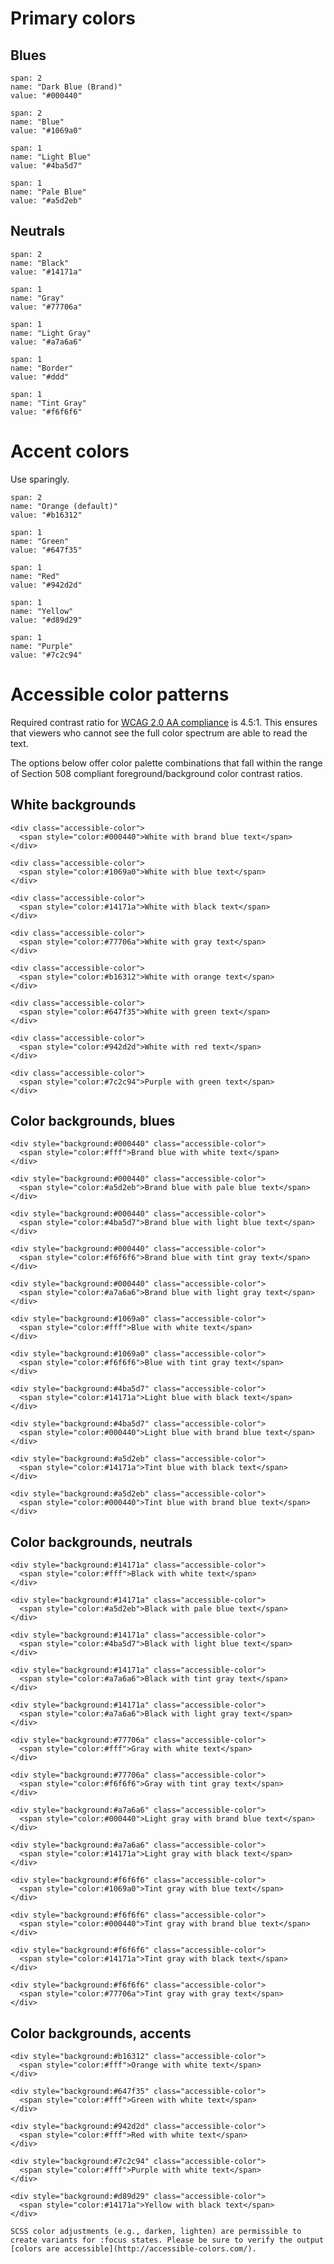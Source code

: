 # Primary colors

## Blues
```color
span: 2
name: "Dark Blue (Brand)"
value: "#000440"
```
```color
span: 2
name: "Blue"
value: "#1069a0"
```
```color
span: 1
name: "Light Blue"
value: "#4ba5d7"
```
```color
span: 1
name: "Pale Blue"
value: "#a5d2eb"
```

## Neutrals
```color
span: 2
name: "Black"
value: "#14171a"
```
```color
span: 1
name: "Gray"
value: "#77706a"
```
```color
span: 1
name: "Light Gray"
value: "#a7a6a6"
```
```color
span: 1
name: "Border"
value: "#ddd"
```
```color
span: 1
name: "Tint Gray"
value: "#f6f6f6"
```

# Accent colors
Use sparingly.
```color
span: 2
name: "Orange (default)"
value: "#b16312"
```
```color
span: 1
name: "Green"
value: "#647f35"
```
```color
span: 1
name: "Red"
value: "#942d2d"
```
```color
span: 1
name: "Yellow"
value: "#d89d29"
```
```color
span: 1
name: "Purple"
value: "#7c2c94"
```

# Accessible color patterns
Required contrast ratio for [WCAG 2.0 AA compliance](https://www.w3.org/TR/UNDERSTANDING-WCAG20/visual-audio-contrast-contrast.html) is 4.5:1. This ensures that viewers who cannot see the full color spectrum are able to read the text.

The options below offer color palette combinations that fall within the range of Section 508 compliant foreground/background color contrast ratios.

## White backgrounds
```html|plain,span-3
<div class="accessible-color">
  <span style="color:#000440">White with brand blue text</span>
</div>
```
```html|plain,span-3
<div class="accessible-color">
  <span style="color:#1069a0">White with blue text</span>
</div>
```
```html|plain,span-3
<div class="accessible-color">
  <span style="color:#14171a">White with black text</span>
</div>
```
```html|plain,span-3
<div class="accessible-color">
  <span style="color:#77706a">White with gray text</span>
</div>
```
```html|plain,span-3
<div class="accessible-color">
  <span style="color:#b16312">White with orange text</span>
</div>
```
```html|plain,span-3
<div class="accessible-color">
  <span style="color:#647f35">White with green text</span>
</div>
```
```html|plain,span-3
<div class="accessible-color">
  <span style="color:#942d2d">White with red text</span>
</div>
```
```html|plain,span-3
<div class="accessible-color">
  <span style="color:#7c2c94">Purple with green text</span>
</div>
```
## Color backgrounds, blues
```html|plain,span-3
<div style="background:#000440" class="accessible-color">
  <span style="color:#fff">Brand blue with white text</span>
</div>
```
```html|plain,span-3
<div style="background:#000440" class="accessible-color">
  <span style="color:#a5d2eb">Brand blue with pale blue text</span>
</div>
```
```html|plain,span-3
<div style="background:#000440" class="accessible-color">
  <span style="color:#4ba5d7">Brand blue with light blue text</span>
</div>
```
```html|plain,span-3
<div style="background:#000440" class="accessible-color">
  <span style="color:#f6f6f6">Brand blue with tint gray text</span>
</div>
```
```html|plain,span-3
<div style="background:#000440" class="accessible-color">
  <span style="color:#a7a6a6">Brand blue with light gray text</span>
</div>
```
```html|plain,span-3
<div style="background:#1069a0" class="accessible-color">
  <span style="color:#fff">Blue with white text</span>
</div>
```
```html|plain,span-3
<div style="background:#1069a0" class="accessible-color">
  <span style="color:#f6f6f6">Blue with tint gray text</span>
</div>
```
```html|plain,span-3
<div style="background:#4ba5d7" class="accessible-color">
  <span style="color:#14171a">Light blue with black text</span>
</div>
```
```html|plain,span-3
<div style="background:#4ba5d7" class="accessible-color">
  <span style="color:#000440">Light blue with brand blue text</span>
</div>
```
```html|plain,span-3
<div style="background:#a5d2eb" class="accessible-color">
  <span style="color:#14171a">Tint blue with black text</span>
</div>
```
```html|plain,span-3
<div style="background:#a5d2eb" class="accessible-color">
  <span style="color:#000440">Tint blue with brand blue text</span>
</div>
```
## Color backgrounds, neutrals
```html|plain,span-3
<div style="background:#14171a" class="accessible-color">
  <span style="color:#fff">Black with white text</span>
</div>
```
```html|plain,span-3
<div style="background:#14171a" class="accessible-color">
  <span style="color:#a5d2eb">Black with pale blue text</span>
</div>
```
```html|plain,span-3
<div style="background:#14171a" class="accessible-color">
  <span style="color:#4ba5d7">Black with light blue text</span>
</div>
```
```html|plain,span-3
<div style="background:#14171a" class="accessible-color">
  <span style="color:#a7a6a6">Black with tint gray text</span>
</div>
```
```html|plain,span-3
<div style="background:#14171a" class="accessible-color">
  <span style="color:#a7a6a6">Black with light gray text</span>
</div>
```
```html|plain,span-3
<div style="background:#77706a" class="accessible-color">
  <span style="color:#fff">Gray with white text</span>
</div>
```
```html|plain,span-3
<div style="background:#77706a" class="accessible-color">
  <span style="color:#f6f6f6">Gray with tint gray text</span>
</div>
```
```html|plain,span-3
<div style="background:#a7a6a6" class="accessible-color">
  <span style="color:#000440">Light gray with brand blue text</span>
</div>
```
```html|plain,span-3
<div style="background:#a7a6a6" class="accessible-color">
  <span style="color:#14171a">Light gray with black text</span>
</div>
```
```html|plain,span-3
<div style="background:#f6f6f6" class="accessible-color">
  <span style="color:#1069a0">Tint gray with blue text</span>
</div>
```
```html|plain,span-3
<div style="background:#f6f6f6" class="accessible-color">
  <span style="color:#000440">Tint gray with brand blue text</span>
</div>
```
```html|plain,span-3
<div style="background:#f6f6f6" class="accessible-color">
  <span style="color:#14171a">Tint gray with black text</span>
</div>
```
```html|plain,span-3
<div style="background:#f6f6f6" class="accessible-color">
  <span style="color:#77706a">Tint gray with gray text</span>
</div>
```
## Color backgrounds, accents
```html|plain,span-3
<div style="background:#b16312" class="accessible-color">
  <span style="color:#fff">Orange with white text</span>
</div>
```
```html|plain,span-3
<div style="background:#647f35" class="accessible-color">
  <span style="color:#fff">Green with white text</span>
</div>
```
```html|plain,span-3
<div style="background:#942d2d" class="accessible-color">
  <span style="color:#fff">Red with white text</span>
</div>
```
```html|plain,span-3
<div style="background:#7c2c94" class="accessible-color">
  <span style="color:#fff">Purple with white text</span>
</div>
```
```html|plain,span-3
<div style="background:#d89d29" class="accessible-color">
  <span style="color:#14171a">Yellow with black text</span>
</div>
```
```hint
SCSS color adjustments (e.g., darken, lighten) are permissible to create variants for :focus states. Please be sure to verify the output [colors are accessible](http://accessible-colors.com/).
```